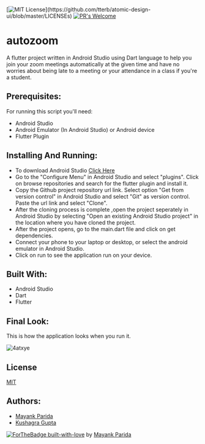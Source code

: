 [![MIT License](https://img.shields.io/apm/l/atomic-design-ui.svg?)](https://github.com/tterb/atomic-design-ui/blob/master/LICENSEs) [![PR's Welcome](https://img.shields.io/badge/PRs-welcome-brightgreen.svg?style=flat)](http://makeapullrequest.com)  

# autozoom
A flutter project written in Android Studio using Dart language to help you join your zoom meetings automatically at the given time and have no worries about being late to a meeting or your attendance in a class if you're a student.

## Prerequisites:
For running this script you'll need:
* Android Studio
* Android Emulator (In Android Studio) or Android device
* Flutter Plugin

## Installing And Running:
* To download Android Studio [Click Here](https://developer.android.com/studio)
* Go to the "Configure Menu" in Android Studio and select "plugins". Click on browse repositories and search for the flutter plugin and install it.
* Copy the Github project repository url link. Select option "Get from version control" in Android Studio and select "Git" as version control. Paste the url link and select "Clone".
* After the cloning process is complete ,open the project seperately in Android Studio by selecting "Open an existing Android Studio project" in the location where you have cloned the project.
* After the project opens, go to the main.dart file and click on get dependencies.
* Connect your phone to your laptop or desktop, or select the android emulator in Android Studio.
* Click on run to see the application run on your device.

## Built With:
* Android Studio
* Dart 
* Flutter

## Final Look:
This is how the application looks when you run it.

![4atxye](https://user-images.githubusercontent.com/68542629/89716469-dfd32780-d9ca-11ea-9774-34d7b013fabd.gif)

## License
[MIT](https://choosealicense.com/licenses/mit/)


## Authors:
* [Mayank Parida](https://www.linkedin.com/in/mayankparida18/)
* [Kushagra Gupta](https://www.linkedin.com/in/kg1510/)


[![ForTheBadge built-with-love](http://ForTheBadge.com/images/badges/built-with-love.svg)](https://GitHub.com/Naereen/) by [Mayank Parida](https://www.linkedin.com/in/mayankparida18/)

